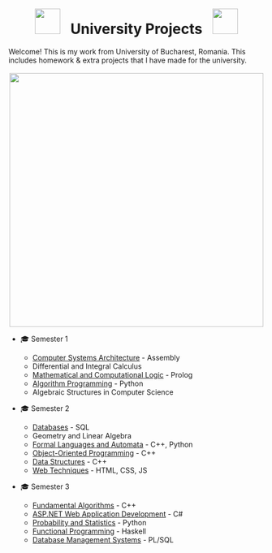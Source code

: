 <div align="center">
  
# <img src="https://user-images.githubusercontent.com/74038190/213844263-a8897a51-32f4-4b3b-b5c2-e1528b89f6f3.png" width="50px" /> &nbsp; University Projects &nbsp; <img src="https://user-images.githubusercontent.com/74038190/213844263-a8897a51-32f4-4b3b-b5c2-e1528b89f6f3.png" width="50px" />
</div>
Welcome! This is my work from University of Bucharest, Romania. This includes homework & extra projects that I have made for the university.
<br><br>
<div align="center">
<img src="https://user-images.githubusercontent.com/74038190/212749447-bfb7e725-6987-49d9-ae85-2015e3e7cc41.gif" width="500">
<br>
</div>

* 🎓 Semester 1
  - [Computer Systems Architecture](https://github.com/912-enache-vlad/Algebra/tree/main) - Assembly 
  - Differential and Integral Calculus
  - [Mathematical and Computational Logic](https://github.com/912-enache-vlad/Computer-Systems-Architecture/tree/main) - Prolog
  - [Algorithm Programming](https://github.com/912-enache-vlad/Fundamentals-of-programming) - Python 
  - Algebraic Structures in Computer Science
    
* 🎓 Semester 2
  - [Databases](https://github.com/912-enache-vlad/Data-Structures-and-Algorithms) - SQL
  - Geometry and Linear Algebra
  - [Formal Languages and Automata](https://github.com/912-enache-vlad/Geometry) - C++, Python
  - [Object-Oriented Programming](https://github.com/912-enache-vlad/Graph-Algorithms) - C++
  - [Data Structures](https://github.com/912-enache-vlad/Object-Oriented-Programming) - C++
  - [Web Techniques](https://github.com/912-enache-vlad/Operating-Systems) - HTML, CSS, JS
    
* 🎓 Semester 3
  - [Fundamental Algorithms](https://github.com/VladEnache7/Semester-3/tree/main/Advanced%20programming%20methods) - C++
  - [ASP.NET Web Application Development](https://github.com/VladEnache7/Semester-3/tree/main/Databases) - C#
  - [Probability and Statistics](https://github.com/VladEnache7/Semester-3/tree/main/Computer%20Networks) - Python
  - [Functional Programming](https://github.com/VladEnache7/Semester-3/tree/main/Functional%20and%20logical%20programming) - Haskell
  - [Database Management Systems](https://github.com/VladEnache7/Semester-3/tree/main/Probabilities%20and%20Statistics) - PL/SQL


